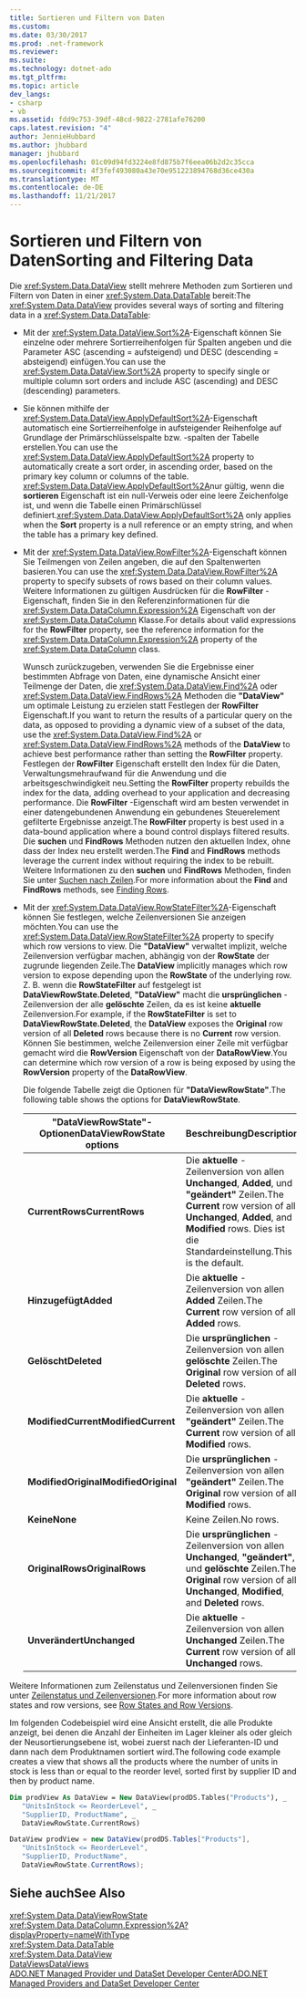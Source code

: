 ```yaml
---
title: Sortieren und Filtern von Daten
ms.custom: 
ms.date: 03/30/2017
ms.prod: .net-framework
ms.reviewer: 
ms.suite: 
ms.technology: dotnet-ado
ms.tgt_pltfrm: 
ms.topic: article
dev_langs:
- csharp
- vb
ms.assetid: fdd9c753-39df-48cd-9822-2781afe76200
caps.latest.revision: "4"
author: JennieHubbard
ms.author: jhubbard
manager: jhubbard
ms.openlocfilehash: 01c09d94fd3224e8fd875b7f6eea06b2d2c35cca
ms.sourcegitcommit: 4f3fef493080a43e70e951223894768d36ce430a
ms.translationtype: MT
ms.contentlocale: de-DE
ms.lasthandoff: 11/21/2017
---
```

# <a name="sorting-and-filtering-data"></a><span data-ttu-id="41d5b-102">Sortieren und Filtern von Daten</span><span class="sxs-lookup"><span data-stu-id="41d5b-102">Sorting and Filtering Data</span></span>
<span data-ttu-id="41d5b-103">Die <xref:System.Data.DataView> stellt mehrere Methoden zum Sortieren und Filtern von Daten in einer <xref:System.Data.DataTable> bereit:</span><span class="sxs-lookup"><span data-stu-id="41d5b-103">The <xref:System.Data.DataView> provides several ways of sorting and filtering data in a <xref:System.Data.DataTable>:</span></span>  
  
-   <span data-ttu-id="41d5b-104">Mit der <xref:System.Data.DataView.Sort%2A>-Eigenschaft können Sie einzelne oder mehrere Sortierreihenfolgen für Spalten angeben und die Parameter ASC (ascending = aufsteigend) und DESC (descending = absteigend) einfügen.</span><span class="sxs-lookup"><span data-stu-id="41d5b-104">You can use the <xref:System.Data.DataView.Sort%2A> property to specify single or multiple column sort orders and include ASC (ascending) and DESC (descending) parameters.</span></span>  
  
-   <span data-ttu-id="41d5b-105">Sie können mithilfe der <xref:System.Data.DataView.ApplyDefaultSort%2A>-Eigenschaft automatisch eine Sortierreihenfolge in aufsteigender Reihenfolge auf Grundlage der Primärschlüsselspalte bzw. -spalten der Tabelle erstellen.</span><span class="sxs-lookup"><span data-stu-id="41d5b-105">You can use the <xref:System.Data.DataView.ApplyDefaultSort%2A> property to automatically create a sort order, in ascending order, based on the primary key column or columns of the table.</span></span> <span data-ttu-id="41d5b-106"><xref:System.Data.DataView.ApplyDefaultSort%2A>nur gültig, wenn die **sortieren** Eigenschaft ist ein null-Verweis oder eine leere Zeichenfolge ist, und wenn die Tabelle einen Primärschlüssel definiert.</span><span class="sxs-lookup"><span data-stu-id="41d5b-106"><xref:System.Data.DataView.ApplyDefaultSort%2A> only applies when the **Sort** property is a null reference or an empty string, and when the table has a primary key defined.</span></span>  
  
-   <span data-ttu-id="41d5b-107">	Mit der <xref:System.Data.DataView.RowFilter%2A>-Eigenschaft können Sie Teilmengen von Zeilen angeben, die auf den Spaltenwerten basieren.</span><span class="sxs-lookup"><span data-stu-id="41d5b-107">You can use the <xref:System.Data.DataView.RowFilter%2A> property to specify subsets of rows based on their column values.</span></span> <span data-ttu-id="41d5b-108">Weitere Informationen zu gültigen Ausdrücken für die **RowFilter** -Eigenschaft, finden Sie in den Referenzinformationen für die <xref:System.Data.DataColumn.Expression%2A> Eigenschaft von der <xref:System.Data.DataColumn> Klasse.</span><span class="sxs-lookup"><span data-stu-id="41d5b-108">For details about valid expressions for the **RowFilter** property, see the reference information for the <xref:System.Data.DataColumn.Expression%2A> property of the <xref:System.Data.DataColumn> class.</span></span>  
  
     <span data-ttu-id="41d5b-109">Wunsch zurückzugeben, verwenden Sie die Ergebnisse einer bestimmten Abfrage von Daten, eine dynamische Ansicht einer Teilmenge der Daten, die <xref:System.Data.DataView.Find%2A> oder <xref:System.Data.DataView.FindRows%2A> Methoden die **"DataView"** um optimale Leistung zu erzielen statt Festlegen der **RowFilter** Eigenschaft.</span><span class="sxs-lookup"><span data-stu-id="41d5b-109">If you want to return the results of a particular query on the data, as opposed to providing a dynamic view of a subset of the data, use the <xref:System.Data.DataView.Find%2A> or <xref:System.Data.DataView.FindRows%2A> methods of the **DataView** to achieve best performance rather than setting the **RowFilter** property.</span></span> <span data-ttu-id="41d5b-110">Festlegen der **RowFilter** Eigenschaft erstellt den Index für die Daten, Verwaltungsmehraufwand für die Anwendung und die arbeitsgeschwindigkeit neu.</span><span class="sxs-lookup"><span data-stu-id="41d5b-110">Setting the **RowFilter** property rebuilds the index for the data, adding overhead to your application and decreasing performance.</span></span> <span data-ttu-id="41d5b-111">Die **RowFilter** -Eigenschaft wird am besten verwendet in einer datengebundenen Anwendung ein gebundenes Steuerelement gefilterte Ergebnisse anzeigt.</span><span class="sxs-lookup"><span data-stu-id="41d5b-111">The **RowFilter** property is best used in a data-bound application where a bound control displays filtered results.</span></span> <span data-ttu-id="41d5b-112">Die **suchen** und **FindRows** Methoden nutzen den aktuellen Index, ohne dass der Index neu erstellt werden.</span><span class="sxs-lookup"><span data-stu-id="41d5b-112">The **Find** and **FindRows** methods leverage the current index without requiring the index to be rebuilt.</span></span> <span data-ttu-id="41d5b-113">Weitere Informationen zu den **suchen** und **FindRows** Methoden, finden Sie unter [Suchen nach Zeilen](../../../../../docs/framework/data/adonet/dataset-datatable-dataview/finding-rows.md).</span><span class="sxs-lookup"><span data-stu-id="41d5b-113">For more information about the **Find** and **FindRows** methods, see [Finding Rows](../../../../../docs/framework/data/adonet/dataset-datatable-dataview/finding-rows.md).</span></span>  
  
-   <span data-ttu-id="41d5b-114">Mit der <xref:System.Data.DataView.RowStateFilter%2A>-Eigenschaft können Sie festlegen, welche Zeilenversionen Sie anzeigen möchten.</span><span class="sxs-lookup"><span data-stu-id="41d5b-114">You can use the <xref:System.Data.DataView.RowStateFilter%2A> property to specify which row versions to view.</span></span> <span data-ttu-id="41d5b-115">Die **"DataView"** verwaltet implizit, welche Zeilenversion verfügbar machen, abhängig von der **RowState** der zugrunde liegenden Zeile.</span><span class="sxs-lookup"><span data-stu-id="41d5b-115">The **DataView** implicitly manages which row version to expose depending upon the **RowState** of the underlying row.</span></span> <span data-ttu-id="41d5b-116">Z. B. wenn die **RowStateFilter** auf festgelegt ist **DataViewRowState.Deleted**, **"DataView"** macht die **ursprünglichen** -Zeilenversion der alle **gelöschte** Zeilen, da es ist keine **aktuelle** Zeilenversion.</span><span class="sxs-lookup"><span data-stu-id="41d5b-116">For example, if the **RowStateFilter** is set to **DataViewRowState.Deleted**, the **DataView** exposes the **Original** row version of all **Deleted** rows because there is no **Current** row version.</span></span> <span data-ttu-id="41d5b-117">Können Sie bestimmen, welche Zeilenversion einer Zeile mit verfügbar gemacht wird die **RowVersion** Eigenschaft von der **DataRowView**.</span><span class="sxs-lookup"><span data-stu-id="41d5b-117">You can determine which row version of a row is being exposed by using the **RowVersion** property of the **DataRowView**.</span></span>  
  
     <span data-ttu-id="41d5b-118">Die folgende Tabelle zeigt die Optionen für **"DataViewRowState"**.</span><span class="sxs-lookup"><span data-stu-id="41d5b-118">The following table shows the options for **DataViewRowState**.</span></span>  
  
    |<span data-ttu-id="41d5b-119">"DataViewRowState"-Optionen</span><span class="sxs-lookup"><span data-stu-id="41d5b-119">DataViewRowState options</span></span>|<span data-ttu-id="41d5b-120">Beschreibung</span><span class="sxs-lookup"><span data-stu-id="41d5b-120">Description</span></span>|  
    |------------------------------|-----------------|  
    |<span data-ttu-id="41d5b-121">**CurrentRows**</span><span class="sxs-lookup"><span data-stu-id="41d5b-121">**CurrentRows**</span></span>|<span data-ttu-id="41d5b-122">Die **aktuelle** -Zeilenversion von allen **Unchanged**, **Added**, und **"geändert"** Zeilen.</span><span class="sxs-lookup"><span data-stu-id="41d5b-122">The **Current** row version of all **Unchanged**, **Added**, and **Modified** rows.</span></span> <span data-ttu-id="41d5b-123">Dies ist die Standardeinstellung.</span><span class="sxs-lookup"><span data-stu-id="41d5b-123">This is the default.</span></span>|  
    |<span data-ttu-id="41d5b-124">**Hinzugefügt**</span><span class="sxs-lookup"><span data-stu-id="41d5b-124">**Added**</span></span>|<span data-ttu-id="41d5b-125">Die **aktuelle** -Zeilenversion von allen **Added** Zeilen.</span><span class="sxs-lookup"><span data-stu-id="41d5b-125">The **Current** row version of all **Added** rows.</span></span>|  
    |<span data-ttu-id="41d5b-126">**Gelöscht**</span><span class="sxs-lookup"><span data-stu-id="41d5b-126">**Deleted**</span></span>|<span data-ttu-id="41d5b-127">Die **ursprünglichen** -Zeilenversion von allen **gelöschte** Zeilen.</span><span class="sxs-lookup"><span data-stu-id="41d5b-127">The **Original** row version of all **Deleted** rows.</span></span>|  
    |<span data-ttu-id="41d5b-128">**ModifiedCurrent**</span><span class="sxs-lookup"><span data-stu-id="41d5b-128">**ModifiedCurrent**</span></span>|<span data-ttu-id="41d5b-129">Die **aktuelle** -Zeilenversion von allen **"geändert"** Zeilen.</span><span class="sxs-lookup"><span data-stu-id="41d5b-129">The **Current** row version of all **Modified** rows.</span></span>|  
    |<span data-ttu-id="41d5b-130">**ModifiedOriginal**</span><span class="sxs-lookup"><span data-stu-id="41d5b-130">**ModifiedOriginal**</span></span>|<span data-ttu-id="41d5b-131">Die **ursprünglichen** -Zeilenversion von allen **"geändert"** Zeilen.</span><span class="sxs-lookup"><span data-stu-id="41d5b-131">The **Original** row version of all **Modified** rows.</span></span>|  
    |<span data-ttu-id="41d5b-132">**Keine**</span><span class="sxs-lookup"><span data-stu-id="41d5b-132">**None**</span></span>|<span data-ttu-id="41d5b-133">Keine Zeilen.</span><span class="sxs-lookup"><span data-stu-id="41d5b-133">No rows.</span></span>|  
    |<span data-ttu-id="41d5b-134">**OriginalRows**</span><span class="sxs-lookup"><span data-stu-id="41d5b-134">**OriginalRows**</span></span>|<span data-ttu-id="41d5b-135">Die **ursprünglichen** -Zeilenversion von allen **Unchanged**, **"geändert"**, und **gelöschte** Zeilen.</span><span class="sxs-lookup"><span data-stu-id="41d5b-135">The **Original** row version of all **Unchanged**, **Modified**, and **Deleted** rows.</span></span>|  
    |<span data-ttu-id="41d5b-136">**Unverändert**</span><span class="sxs-lookup"><span data-stu-id="41d5b-136">**Unchanged**</span></span>|<span data-ttu-id="41d5b-137">Die **aktuelle** -Zeilenversion von allen **Unchanged** Zeilen.</span><span class="sxs-lookup"><span data-stu-id="41d5b-137">The **Current** row version of all **Unchanged** rows.</span></span>|  
  
 <span data-ttu-id="41d5b-138">Weitere Informationen zum Zeilenstatus und Zeilenversionen finden Sie unter [Zeilenstatus und Zeilenversionen](../../../../../docs/framework/data/adonet/dataset-datatable-dataview/row-states-and-row-versions.md).</span><span class="sxs-lookup"><span data-stu-id="41d5b-138">For more information about row states and row versions, see [Row States and Row Versions](../../../../../docs/framework/data/adonet/dataset-datatable-dataview/row-states-and-row-versions.md).</span></span>  
  
 <span data-ttu-id="41d5b-139">Im folgenden Codebeispiel wird eine Ansicht erstellt, die alle Produkte anzeigt, bei denen die Anzahl der Einheiten im Lager kleiner als oder gleich der Neusortierungsebene ist, wobei zuerst nach der Lieferanten-ID und dann nach dem Produktnamen sortiert wird.</span><span class="sxs-lookup"><span data-stu-id="41d5b-139">The following code example creates a view that shows all the products where the number of units in stock is less than or equal to the reorder level, sorted first by supplier ID and then by product name.</span></span>  
  
```vb  
Dim prodView As DataView = New DataView(prodDS.Tables("Products"), _  
   "UnitsInStock <= ReorderLevel", _  
   "SupplierID, ProductName", _  
   DataViewRowState.CurrentRows)  
```  
  
```csharp  
DataView prodView = new DataView(prodDS.Tables["Products"],  
   "UnitsInStock <= ReorderLevel",  
   "SupplierID, ProductName",  
   DataViewRowState.CurrentRows);  
```  
  
## <a name="see-also"></a><span data-ttu-id="41d5b-140">Siehe auch</span><span class="sxs-lookup"><span data-stu-id="41d5b-140">See Also</span></span>  
 <xref:System.Data.DataViewRowState>  
 <xref:System.Data.DataColumn.Expression%2A?displayProperty=nameWithType>  
 <xref:System.Data.DataTable>  
 <xref:System.Data.DataView>  
 [<span data-ttu-id="41d5b-141">DataViews</span><span class="sxs-lookup"><span data-stu-id="41d5b-141">DataViews</span></span>](../../../../../docs/framework/data/adonet/dataset-datatable-dataview/dataviews.md)  
 [<span data-ttu-id="41d5b-142">ADO.NET Managed Provider und DataSet Developer Center</span><span class="sxs-lookup"><span data-stu-id="41d5b-142">ADO.NET Managed Providers and DataSet Developer Center</span></span>](http://go.microsoft.com/fwlink/?LinkId=217917)
